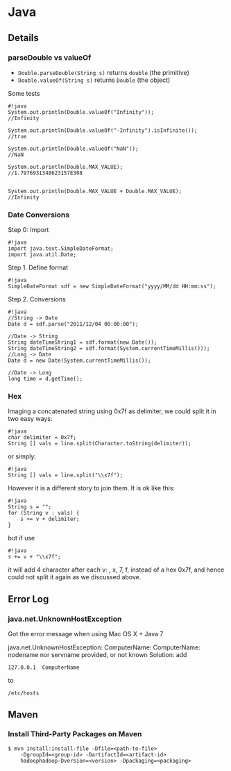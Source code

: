 Java
====

Details
-------

### parseDouble vs valueOf

* ``Double.parseDouble(String s)`` returns ``double`` (the primitive)
* ``Double.valueOf(String s)`` returns ``Double`` (the object)

Some tests

    #!java
    System.out.println(Double.valueOf("Infinity"));
    //Infinity

    System.out.println(Double.valueOf("-Infinity").isInfinite());
    //true

    System.out.println(Double.valueOf("NaN"));
    //NaN

    System.out.println(Double.MAX_VALUE);
    //1.7976931348623157E308


    System.out.println(Double.MAX_VALUE + Double.MAX_VALUE);
    //Infinity

### Date Conversions

Step 0: Import

    #!java
    import java.text.SimpleDateFormat;
    import java.util.Date; 

Step 1. Define format

    #!java
    SimpleDateFormat sdf = new SimpleDateFormat("yyyy/MM/dd HH:mm:ss"); 

Step 2. Conversions

    #!java
    //String -> Date
    Date d = sdf.parse("2011/12/04 00:00:00");

    //Date -> String
    String dateTimeString1 = sdf.format(new Date());
    String dateTimeString2 = sdf.format(System.currentTimeMillis()));
    //Long -> Date
    Date d = new Date(System.currentTimeMillis());

    //Date -> Long
    long time = d.getTime();

### Hex

Imaging a concatenated string using 0x7f as delimiter, we could split it in two easy ways:

    #!java
    char delimiter = 0x7f;
    String [] vals = line.split(Character.toString(delimiter));


or simply:

    #!java
    String [] vals = line.split("\\x7f");


However it is a different story to join them. It is ok like this:

    #!java
    String s = "";
    for (String v : vals) {
        s += v + delimiter; 
    }


but if use

    #!java
    s += v + "\\x7f";


it will add 4 character after each v: \, x, 7, f, instead of a hex 0x7f, and hence could not split it again as we discussed above.


Error Log
---------

### java.net.UnknownHostException

Got the error message when using Mac OS X + Java 7

java.net.UnknownHostException: ComputerName: ComputerName: nodename nor servname provided, or not known
Solution: add

    127.0.0.1  ComputerName

to

    /etc/hosts

Maven
-----

### Install Third-Party Packages on Maven

    $ mvn install:install-file -Dfile=<path-to-file>
        -DgroupId=<group-id> -DartifactId=<artifact-id> 
        hadoophadoop-Dversion=<version> -Dpackaging=<packaging>


